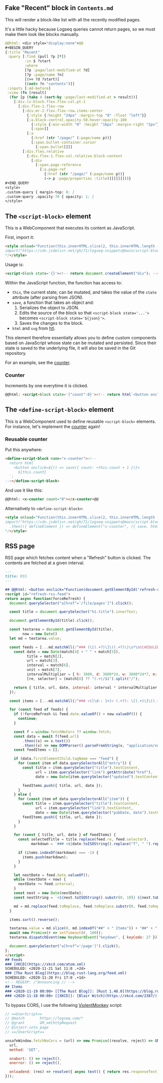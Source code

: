 ## Fake "Recent" block in `Contents.md`
This will render a block-like list with all the recently modified pages.

It's a little hacky because Logseq queries cannot return pages, so we must
make them look like blocks manually.

```clojure
@@html: <div style="display:none">@@
#+BEGIN_QUERY
{:title "Recent"
 :query [:find (pull ?p [*])
         :in $ ?start
         :where
         [?p :page/last-modified-at ?d]
         [?p :page/name ?n]
         [(>= ?d ?start)]
         [(not= ?n "contents")]]
 :inputs [:4d-before]
 :view (fn [result]
  (for [p (take 4 (sort-by :page/last-modified-at > result))]
    [:div.ls-block.flex.flex-col.pt-1
      [:div.flex-1.flex-row
        [:div.mr-2.flex.flex-row.items-center
          {:style {:height "24px" :margin-top "0" :float "left"}}
          [:a.block-control.opacity-50.hover:opacity-100
            {:style {:min-width "0" :height "16px" :margin-right "2px"}}
            [:span]]
          [:a
            {:href (str "/page/" (:page/name p))}
            [:span.bullet-container.cursor
              [:span.bullet]]]]
        [:div.flex.relative
          [:div.flex-1.flex-col.relative.block-content
            [:div
              [:span.page-reference
                [:a.page-ref
                  {:href (str "/page/" (:page/name p))}
                  (-> p :page/properties :title)]]]]]]]))}
#+END_QUERY
<style>
.custom-query { margin-top: 0; }
.custom-query .opacity-70 { opacity: 1; }
</style>
```

## The `<script-block>` element

This is a WebComponent that executes its content as JavaScript.

First, import it:

```html
<style onload="Function(this.innerHTML.slice(2, this.innerHTML.length - 2))()">/*
import("https://cdn.jsdelivr.net/gh/71/logseq-snippets@main/script-block.js")
*/</style>
```

Usage is:
```html
<script-block state='{}'><!-- return document.createElement("div"); --></script-block>
```

Within the JavaScript function, the function has access to:
- `this`, the current state; can be mutated, and takes the value of the `state` attribute (after parsing from JSON).
- `save`, a function that takes an object and:
  1. Serializes the object to JSON.
  2. Edits the source of the block so that `<script-block state='...'>` becomes `<script-block state='${json}'>`.
  3. Saves the changes to the block.
- `html` and `svg` from [htl](https://observablehq.com/@observablehq/htl).

This element therefore essentially allows you to define custom components based on JavaScript whose state
can be mutated and persisted. Since their state is saved to the underlying file, it will also be saved in
the Git repository.

For an example, see the [counter](#counter).

### Counter

Increments by one everytime it is clicked.

```html
@@html: <script-block state='{"count":0}'><!-- return html`<button onclick=${() => save({ count: this.count + 1 })}>${this.count ?? 0}`; --></script-block>@@
```

## The `<define-script-block>` element

This is a WebComponent used to define reusable `<script-block>` elements. For instance, let's implement
the [counter](#counter) again!

### Reusable counter

Put this anywhere:

```html
<define-script-block name="x-counter"><!--
  return html`
    <button onclick=${() => save({ count: +this.count + 1 })}>
      ${this.count}
  `;
--></define-script-block>
```

And use it like this:

```html
@@html: <x-counter count="0"></x-counter>@@
```

Alternatively to `<define-script-block>`:

```html
<style onload="Function(this.innerHTML.slice(2, this.innerHTML.length - 2))()">/*
import("https://cdn.jsdelivr.net/gh/71/logseq-snippets@main/script-block.js")
  .then(({ defineElement }) => defineElement("x-counter", ({ save, html, count }) => html`<a onclick=${() => save({ count: +count + 1 })}>${count}`))
*/</style>
```

## RSS page

RSS page which fetches content when a "Refresh" button is clicked. The contents are fetched at a given interval.

```markdown
---
title: RSS
---

## @@html: <button onclick="Function(document.getElementById('refresh-rss-feed').innerHTML)()()">Refresh</button>@@
<script id="refresh-rss-feed">
return async function(forceRefresh) {
  document.querySelector("a[href^='/file/pages']").click();

  const title = document.querySelector("h1.title").innerText;

  document.getElementById(title).click();

  const textarea = document.getElementById(title),
        now = new Date()
  let md = textarea.value;

  const feeds = [...md.matchAll(/^### (\[(.+?)\]\((.+?)\)\s*\nSCHEDULED: <([\d-]+) \w+ ([\d:]+)) \.\+(\d+)(\w)>\n(?:<!-- REGEXP: \/(.+?)\/ -->\n)?/gm)].flatMap((match) => {
    const date = new Date(match[4] + " " + match[5]),
          title = match[2],
          url = match[3],
          interval = match[6],
          unit = match[7],
          intervalMultiplier = { h: 3600, d: 3600*24, w: 3600*24*7, m: 3600*24*30, y: 3600*24*365 }[unit],
          [re, selector] = (match[8] ?? "(.+)/$1").split("/");

    return { title, url, date, interval: interval * intervalMultiplier * 1000, toReplace: match[1], re: new RegExp(re), selector };
  });

  const items = [...md.matchAll(/^### <([\d-: ]+)> (.+?): \[(.+)\]\((.+)\)\n/gm)].map((match) => match[0]);

  for (const feed of feeds) {
    if (!forceRefresh && feed.date.valueOf() > now.valueOf()) {
      continue;
    }

    const f = window.fetchNoCors ?? window.fetch;
    const data = await f(feed.url)
        .then((x) => x.text())
        .then((x) => new DOMParser().parseFromString(x, "application/xml"));
    const feedItems = [];

    if (data.firstElementChild.tagName === "feed") {
      for (const item of data.querySelectorAll("entry")) {
        const title = item.querySelector("title").textContent,
              url = item.querySelector("link").getAttribute("href"),
              date = new Date(item.querySelector("updated").textContent);

        feedItems.push({ title, url, date });
      }
    } else {
      for (const item of data.querySelectorAll("item")) {
        const title = item.querySelector("title").textContent,
              url = item.querySelector("link").textContent,
              date = new Date(item.querySelector("pubDate, date").textContent);
        feedItems.push({ title, url, date });
      }
    }

    for (const { title, url, date } of feedItems) {
      const selectedTitle = title.replace(feed.re, feed.selector),
            markdown = `### <${date.toISOString().replace("T", " ").replace(/:\d{2}\..+$/, "")}> [[${feed.title}]]: [${selectedTitle}](${url})\n`;

      if (items.indexOf(markdown) === -1) {
        items.push(markdown);
      }
    }

    let nextDate = feed.date.valueOf();
    while (nextDate < now) {
      nextDate += feed.interval;
    }
    const next = new Date(nextDate);
    const nextString = `<${next.toISOString().substr(0, 10)} ${next.toDateString().substr(0, 3)} ${next.getHours()}:${next.getMinutes()}`

    md = md.replace(feed.toReplace, feed.toReplace.substr(0, feed.toReplace.indexOf("<")) + nextString);
  }

  items.sort().reverse();

  textarea.value = md.slice(0, md.indexOf("##" + " Items")) + "##" + " Items\n" + items.slice(0, 50).join("");
  await new Promise(r => setTimeout(r, 100));
  textarea.dispatchEvent(new KeyboardEvent("keydown", { keyCode: 27 }));

  document.querySelector("a[href^='/page']").click();
};
</script>
## Feeds
### [XKCD](https://xkcd.com/atom.xml) 
SCHEDULED: <2020-11-21 Sat 11:0 .+2d>
### [The Rust Blog](https://blog.rust-lang.org/feed.xml) 
SCHEDULED: <2020-11-20 Fri 17:0 .+1d>
<!-- REGEXP: /^Announcing // -->
## Items
### <2020-11-19 00:00> [[The Rust Blog]]: [Rust 1.48.0](https://blog.rust-lang.org/2020/11/19/Rust-1.48.html)
### <2020-11-18 00:00> [[XKCD]]: [Blair Witch](https://xkcd.com/2387/)
```

To bypass CORS, I use the following [ViolentMonkey](https://github.com/violentmonkey/violentmonkey) script:
```js
// ==UserScript==
// @match       https://logseq.com/*
// @grant       GM_xmlhttpRequest
// @inject-into page
// ==/UserScript==

unsafeWindow.fetchNoCors = (url) => new Promise((resolve, reject) => GM_xmlhttpRequest({
  url,
  method: 'GET',

  onabort: () => reject(),
  onerror: () => reject(),

  onloadend: (res) => resolve({ async text() { return res.responseText; } }),
}));
```
